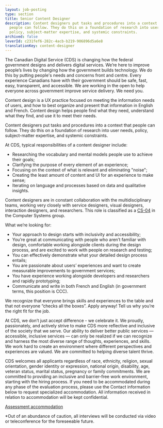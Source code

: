 ```yaml
---
layout: job-posting
type: section
title: Senior Content Designer
description: Content designers put tasks and procedures into a context that
  people can follow. They do this on a foundation of research into user needs,
  policy, subject-matter expertise, and systemic constraints.
archived: false
leverId: c231fef6-282c-4acb-b219-906896d5a6e8
translationKey: content-designer
---
```

The Canadian Digital Service (CDS) is changing how the federal government designs and delivers digital services. We’re here to improve people’s lives by changing how the government builds technology. We do this by putting people's needs and concerns front and centre. Every experience Canadians have with their government should be safe, fast, easy, transparent, and accessible. We are working in the open to help everyone across government improve service delivery. We need you.

Content design is a UX practice focused on meeting the information needs of users, and how to best organize and present that information in English and French. Content design helps people find what they need, understand what they find, and use it to meet their needs.

Content designers put tasks and procedures into a context that people can follow. They do this on a foundation of research into user needs, policy, subject-matter expertise, and systemic constraints.

At CDS, typical responsibilities of a content designer include:

* Researching the vocabulary and mental models people use to achieve their goals;
* Clarifying the purpose of every element of an experience;
* Focusing on the context of what is relevant and eliminating "noise";
* Creating the least amount of content and UI for an experience to make sense;
* Iterating on language and processes based on data and qualitative insights.

Content designers are in constant collaboration with the multidisciplinary teams, working very closely with service designers, visual designers, interaction designers, and researchers. This role is classified as a [CS-04](https://www.tbs-sct.gc.ca/agreements-conventions/view-visualiser-eng.aspx?id=1#toc12259212260) in the Computer Systems group.

What we’re looking for:

* Your approach to design starts with inclusivity and accessibility;
* You’re great at communicating with people who aren’t familiar with design, comfortable working alongside clients during the design process, and are excited to work with people on research and testing;
* You can effectively demonstrate what your detailed design process entails;
* You are passionate about users’ experiences and want to create measurable improvements to government services;
* You have experience working alongside developers and researchers and rapidly prototyping;
* Communicate and write in both French and English (in government terms, this position is CCC).

We recognize that everyone brings skills and experiences to the table and that not everyone “checks all the boxes”. Apply anyway! Tell us why you’re the right fit for the job.

At CDS, we don’t just accept difference - we celebrate it. We proudly, passionately, and actively strive to make CDS more reflective and inclusive of the society that we serve. Our ability to deliver better public services — accessible, inclusive services — can only be realized if we can recognize and harness the most diverse range of thoughts, experiences, and skills. We work hard to create an environment where different perspectives and experiences are valued. We are committed to helping diverse talent thrive.

CDS welcomes all applicants regardless of race, ethnicity, religion, sexual orientation, gender identity or expression, national origin, disability, age, veteran status, marital status, pregnancy or family commitments. We are committed to providing an inclusive and barrier-free work environment, starting with the hiring process. If you need to be accommodated during any phase of the evaluation process, please use the Contact information below to request specialized accommodation. All information received in relation to accommodation will be kept confidential.

[Assessment accommodation](https://www.canada.ca/en/public-service-commission/services/assessment-accommodation-page.html)

\*Out of an abundance of caution, all interviews will be conducted via video or teleconference for the foreseeable future.